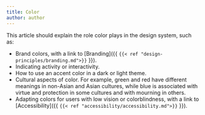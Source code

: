 ```yaml
---
title: Color
author: author
---
```


This article should explain the role color plays in the design system, such as:

* Brand colors, with a link to [Branding]({{ `{{< ref "design-principles/branding.md">}}` }}).
* Indicating activity or interactivity.
* How to use an accent color in a dark or light theme.
* Cultural aspects of color. For example, green and red have different meanings in non-Asian and Asian cultures, while blue is associated with virtue and protection in some cultures and with mourning in others.
* Adapting colors for users with low vision or colorblindness, with a link to [Accessibility]({{ `{{< ref "accessibility/accessibility.md">}}` }}).
